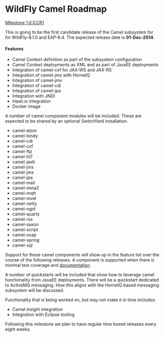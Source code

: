 WildFly Camel Roadmap
=====================

[Milestone 1.0.0.CR1](https://github.com/wildflyext/wildfly-camel/milestones/1.0.0%20CR1)

This is going to be the first candidate release of the Camel subsystem for for WildFly-8.1.0 and EAP-6.4.
The expected release date is **01-Dec-2014**.

#### Features

* Camel Context definition as part of the subsystem configuration
* Camel Context deployments as XML and as part of JavaEE deployments
* Integration of camel-cxf for JAX-WS and JAX-RS
* Integration of camel-jms with HornetQ
* Integration of camel-jmx
* Integration of camel-cdi
* Integration of camel-jpa
* Integration with JNDI
* Hawt.io integration
* Docker image

A number of camel component modules will be included. 
These are expected to be shared by an optional SwitchYard installation.

* camel-atom
* camel-bindy
* camel-cdi
* camel-cxf
* camel-ftp
* camel-hl7
* camel-jaxb
* camel-jms
* camel-jmx
* camel-jpa
* camel-mail
* camel-mina2
* camel-mqtt
* camel-mvel
* camel-netty
* camel-ognl
* camel-quartz
* camel-rss
* camel-saxon
* camel-script
* camel-soap
* camel-spring
* camel-sql

Support for these camel components will show up in the feature list over the course of the following releases. 
A component is supported when there is minimal test coverage and [documentation](http://tdiesler.gitbooks.io/wildfly-camel/content). 

A number of quickstarts will be included that show how to leverage camel functionality from JavaEE deployments. 
There will be a quickstart dedicated to ActiveMQ messaging. How this aligns with the HornetQ based messaging subsystem will be discussed.

Functionality that is being worked on, but may not make it in time includes:

* Camel insight integration
* Integration with Eclipse tooling

Following this milestone we plan to have regular time boxed releases every eight weeks.